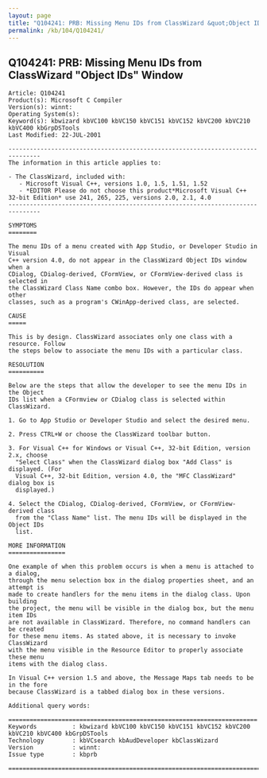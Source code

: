```yaml
---
layout: page
title: "Q104241: PRB: Missing Menu IDs from ClassWizard &quot;Object IDs&quot; Window"
permalink: /kb/104/Q104241/
---
```


## Q104241: PRB: Missing Menu IDs from ClassWizard &quot;Object IDs&quot; Window

	Article: Q104241
	Product(s): Microsoft C Compiler
	Version(s): winnt:
	Operating System(s): 
	Keyword(s): kbwizard kbVC100 kbVC150 kbVC151 kbVC152 kbVC200 kbVC210 kbVC400 kbGrpDSTools
	Last Modified: 22-JUL-2001
	
	-------------------------------------------------------------------------------
	The information in this article applies to:
	
	- The ClassWizard, included with:
	   - Microsoft Visual C++, versions 1.0, 1.5, 1.51, 1.52 
	   - *EDITOR Please do not choose this product*Microsoft Visual C++ 32-bit Edition* use 241, 265, 225, versions 2.0, 2.1, 4.0 
	-------------------------------------------------------------------------------
	
	SYMPTOMS
	========
	
	The menu IDs of a menu created with App Studio, or Developer Studio in Visual
	C++ version 4.0, do not appear in the ClassWizard Object IDs window when a
	CDialog, CDialog-derived, CFormView, or CFormView-derived class is selected in
	the ClassWizard Class Name combo box. However, the IDs do appear when other
	classes, such as a program's CWinApp-derived class, are selected.
	
	CAUSE
	=====
	
	This is by design. ClassWizard associates only one class with a resource. Follow
	the steps below to associate the menu IDs with a particular class.
	
	RESOLUTION
	==========
	
	Below are the steps that allow the developer to see the menu IDs in the Object
	IDs list when a CFormview or CDialog class is selected within ClassWizard.
	
	1. Go to App Studio or Developer Studio and select the desired menu.
	
	2. Press CTRL+W or choose the ClassWizard toolbar button.
	
	3. For Visual C++ for Windows or Visual C++, 32-bit Edition, version 2.x, choose
	  "Select Class" when the ClassWizard dialog box "Add Class" is displayed. (For
	  Visual C++, 32-bit Edition, version 4.0, the "MFC ClassWizard" dialog box is
	  displayed.)
	
	4. Select the CDialog, CDialog-derived, CFormView, or CFormView-derived class
	  from the "Class Name" list. The menu IDs will be displayed in the Object IDs
	  list.
	
	MORE INFORMATION
	================
	
	One example of when this problem occurs is when a menu is attached to a dialog,
	through the menu selection box in the dialog properties sheet, and an attempt is
	made to create handlers for the menu items in the dialog class. Upon building
	the project, the menu will be visible in the dialog box, but the menu item IDs
	are not available in ClassWizard. Therefore, no command handlers can be created
	for these menu items. As stated above, it is necessary to invoke ClassWizard
	with the menu visible in the Resource Editor to properly associate these menu
	items with the dialog class.
	
	In Visual C++ version 1.5 and above, the Message Maps tab needs to be in the fore
	because ClassWizard is a tabbed dialog box in these versions.
	
	Additional query words:
	
	======================================================================
	Keywords          : kbwizard kbVC100 kbVC150 kbVC151 kbVC152 kbVC200 kbVC210 kbVC400 kbGrpDSTools 
	Technology        : kbVCsearch kbAudDeveloper kbClassWizard
	Version           : winnt:
	Issue type        : kbprb
	
	=============================================================================
	
